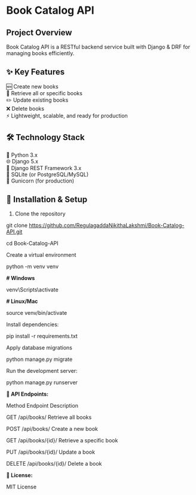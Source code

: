 #  Book Catalog API

## Project Overview

Book Catalog API is a RESTful backend service built with Django & DRF for managing books efficiently. 

## ✨ Key Features
🆕 Create new books  
📖 Retrieve all or specific books  
✏️ Update existing books  
❌ Delete books  
⚡ Lightweight, scalable, and ready for production  

## 🛠️ Technology Stack

🐍 Python 3.x  
🌐 Django 5.x  
🔧 Django REST Framework 3.x  
💾 SQLite (or PostgreSQL/MySQL)  
🚀 Gunicorn (for production)

## 🚀 Installation & Setup

1. Clone the repository  

git clone https://github.com/RegulagaddaNikithaLakshmi/Book-Catalog-API.git

cd Book-Catalog-API

Create a virtual environment


python -m venv venv

**# Windows**

venv\Scripts\activate

**# Linux/Mac**

source venv/bin/activate

Install dependencies:


pip install -r requirements.txt

Apply database migrations



python manage.py migrate


Run the development server:

python manage.py runserver

**📄 API Endpoints:**

Method	Endpoint	Description

GET	/api/books/	Retrieve all books

POST	/api/books/	Create a new book

GET	/api/books/{id}/	Retrieve a specific book

PUT	/api/books/{id}/	Update a book

DELETE	/api/books/{id}/	Delete a book





**📄 License:**

   MIT License

